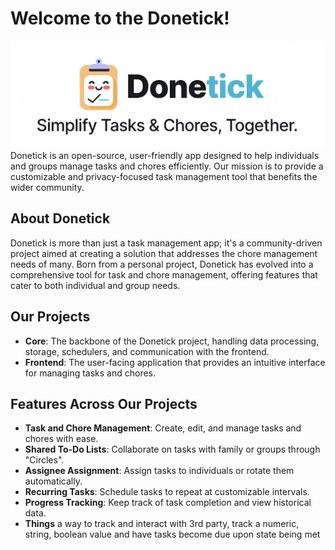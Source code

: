 # Welcome to the Donetick!
![Organization Logo](org-logo.png)
Donetick is an open-source, user-friendly app designed to help individuals and groups manage tasks and chores efficiently. Our mission is to provide a customizable and privacy-focused task management tool that benefits the wider community.

## About Donetick
Donetick is more than just a task management app; it's a community-driven project aimed at creating a solution that addresses the chore management needs of many. Born from a personal project, Donetick has evolved into a comprehensive tool for task and chore management, offering features that cater to both individual and group needs.

## Our Projects
- **Core**: The backbone of the Donetick project, handling data processing, storage, schedulers, and communication with the frontend.
- **Frontend**: The user-facing application that provides an intuitive interface for managing tasks and chores.

## Features Across Our Projects
- **Task and Chore Management**: Create, edit, and manage tasks and chores with ease.
- **Shared To-Do Lists**: Collaborate on tasks with family or groups through "Circles".
- **Assignee Assignment**: Assign tasks to individuals or rotate them automatically.
- **Recurring Tasks**: Schedule tasks to repeat at customizable intervals.
- **Progress Tracking**: Keep track of task completion and view historical data.
- **Things** a way to track and interact with 3rd party, track a numeric, string, boolean value and have tasks become due upon state being met

